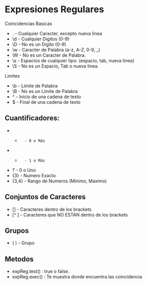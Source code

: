 # Expresiones Regulares
  
Coincidencias Basicas
* .       - Cualquier Caracter, excepto nueva linea
* \d      - Cualquier Digitos (0-9)
* \D      - No es un Digito (0-9)
* \w      - Caracter de Palabra (a-z, A-Z, 0-9, _)
* \W      - No es un Caracter de Palabra.
* \s      - Espacios de cualquier tipo. (espacio, tab, nueva linea)
* \S      - No es un Espacio, Tab o nueva linea.

Limites
* \b      - Limite de Palabra
* \B      - No es un Limite de Palabra
* ^       - Inicio de una cadena de texto
* $       - Final de una cadena de texto

## Cuantificadores:
* *       - 0 o Más
* +       - 1 o Más
* ?       - 0 o Uno
* {3}     - Numero Exacto
* {3,4}   - Rango de Numeros (Minimo, Maximo)

## Conjuntos de Caracteres
* []      - Caracteres dentro de los brackets
* [^ ]    - Caracteres que NO ESTAN dentro de los brackets

## Grupos
* ( )     - Grupo

## Metodos
* expReg.test() : true o false.
* expReg.exec() : Te muestra donde encuentra las coincidencia